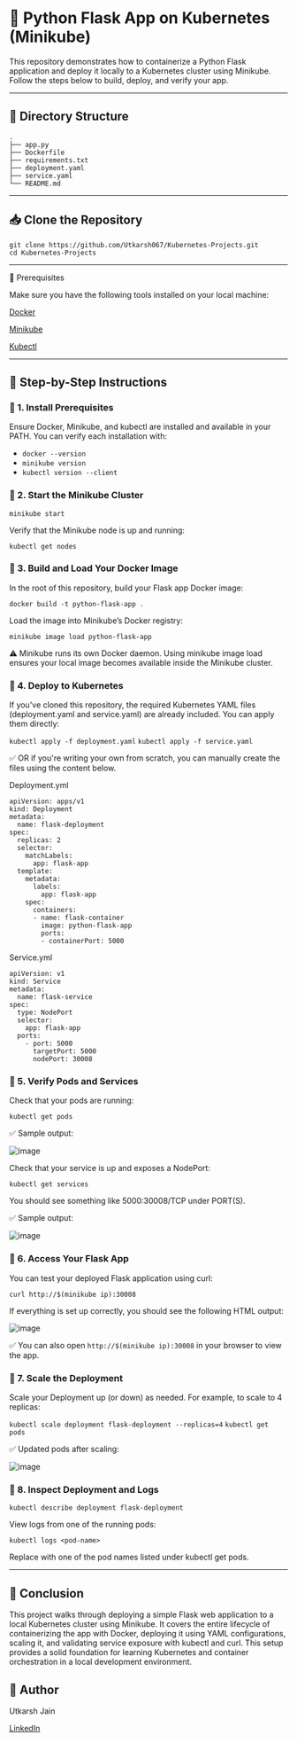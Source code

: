 # 🐳 Python Flask App on Kubernetes (Minikube)

This repository demonstrates how to containerize a Python Flask application and deploy it locally to a Kubernetes cluster using Minikube. Follow the steps below to build, deploy, and verify your app.

---

## 📁 Directory Structure

```
.
├── app.py
├── Dockerfile
├── requirements.txt
├── deployment.yaml
├── service.yaml
└── README.md
```

---

## 📥 Clone the Repository

```
git clone https://github.com/Utkarsh067/Kubernetes-Projects.git
cd Kubernetes-Projects
```

---

🔧 Prerequisites

Make sure you have the following tools installed on your local machine:

[Docker](https://docs.docker.com/get-docker/)

[Minikube](https://minikube.sigs.k8s.io/docs/start/)

[Kubectl](https://kubernetes.io/docs/tasks/tools/)

---

## 🚀 Step-by-Step Instructions

### 📌 1. Install Prerequisites

Ensure Docker, Minikube, and kubectl are installed and available in your PATH. You can verify each installation with:

+ ``` docker --version ```
+ ``` minikube version ```
+ ``` kubectl version --client ```

### 📌 2. Start the Minikube Cluster

```minikube start```

Verify that the Minikube node is up and running:

```kubectl get nodes```

### 📌 3. Build and Load Your Docker Image

In the root of this repository, build your Flask app Docker image:

```docker build -t python-flask-app .```

Load the image into Minikube’s Docker registry:

```minikube image load python-flask-app```

⚠️ Minikube runs its own Docker daemon. Using minikube image load ensures your local image becomes available inside the Minikube cluster.

### 📌 4. Deploy to Kubernetes

If you've cloned this repository, the required Kubernetes YAML files (deployment.yaml and service.yaml) are already included. You can apply them directly:

```kubectl apply -f deployment.yaml```
```kubectl apply -f service.yaml```

✅ OR if you're writing your own from scratch, you can manually create the files using the content below.

Deployment.yml
```
apiVersion: apps/v1
kind: Deployment
metadata:
  name: flask-deployment
spec:
  replicas: 2
  selector:
    matchLabels:
      app: flask-app
  template:
    metadata:
      labels:
        app: flask-app
    spec:
      containers:
      - name: flask-container
        image: python-flask-app
        ports:
        - containerPort: 5000
```

Service.yml
```
apiVersion: v1
kind: Service
metadata:
  name: flask-service
spec:
  type: NodePort
  selector:
    app: flask-app
  ports:
    - port: 5000
      targetPort: 5000
      nodePort: 30008
```

### 📌 5. Verify Pods and Services

Check that your pods are running:

```kubectl get pods```

✅ Sample output:

![image](https://github.com/user-attachments/assets/de6d0146-cbb1-4258-ba15-9d8dc6b21e29)


Check that your service is up and exposes a NodePort:

```kubectl get services```

You should see something like 5000:30008/TCP under PORT(S).

✅ Sample output:

![image](https://github.com/user-attachments/assets/7664745c-ee3f-4e7b-8e36-62aafd3b5762)

        
### 📌 6. Access Your Flask App

You can test your deployed Flask application using curl:

```curl http://$(minikube ip):30008```

If everything is set up correctly, you should see the following HTML output:

![image](https://github.com/user-attachments/assets/60186419-fde6-42bf-ae8c-f2d87b35bd7c)

✅ You can also open ```http://$(minikube ip):30008``` in your browser to view the app.

### 📌 7. Scale the Deployment

Scale your Deployment up (or down) as needed. For example, to scale to 4 replicas:

```kubectl scale deployment flask-deployment --replicas=4```
```kubectl get pods```

✅ Updated pods after scaling:

![image](https://github.com/user-attachments/assets/30f277db-9592-40ea-8fe9-821810185e41)


### 📌 8. Inspect Deployment and Logs

```kubectl describe deployment flask-deployment```

View logs from one of the running pods:

```kubectl logs <pod-name>```

Replace <pod-name> with one of the pod names listed under kubectl get pods.

---

## 🧾 Conclusion

This project walks through deploying a simple Flask web application to a local Kubernetes cluster using Minikube. It covers the entire lifecycle of containerizing the app with Docker, deploying it using YAML configurations, scaling it, and validating service exposure with kubectl and curl. This setup provides a solid foundation for learning Kubernetes and container orchestration in a local development environment.

## 👤 Author

Utkarsh Jain

[LinkedIn](https://www.linkedin.com/in/utkarsh-jain02/)
